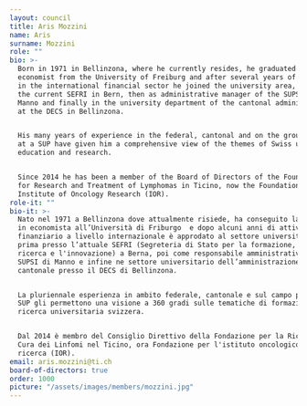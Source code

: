 ```yaml
---
layout: council
title: Aris Mozzini
name: Aris
surname: Mozzini
role: ""
bio: >-
  Born in 1971 in Bellinzona, where he currently resides, he graduated as an
  economist from the University of Freiburg and after several years of activity
  in the international financial sector he joined the university area, first at
  the current SEFRI in Bern, then as administrative manager of the SUPSI in
  Manno and finally in the university department of the cantonal administration
  at the DECS in Bellinzona. 


  His many years of experience in the federal, cantonal and on the ground domain
  at a SUP have given him a comprehensive view of the themes of Swiss university
  education and research.  


  Since 2014 he has been a member of the Board of Directors of the Foundation
  for Research and Treatment of Lymphomas in Ticino, now the Foundation for the
  Institute of Oncology Research (IOR).
role-it: ""
bio-it: >-
  Nato nel 1971 a Bellinzona dove attualmente risiede, ha conseguito la licenza
  in economista all’Università di Friburgo  e dopo alcuni anni di attività nel
  finanziario a livello internazionale è approdato al settore universitario,
  prima presso l’attuale SEFRI (Segreteria di Stato per la formazione, la
  ricerca e l'innovazione) a Berna, poi come responsabile amministrativo della
  SUPSI di Manno e infine ne settore universitario dell’amministrazione
  cantonale presso il DECS di Bellinzona. 


  La pluriennale esperienza in ambito federale, cantonale e sul campo presso una
  SUP gli permettono una visione a 360 gradi sulle tematiche di formazione e
  ricerca universitaria svizzera.  


  Dal 2014 è membro del Consiglio Direttivo della Fondazione per la Ricerca e la
  Cura dei Linfomi nel Ticino, ora Fondazione per l'istituto oncologico di
  ricerca (IOR).
email: aris.mozzini@ti.ch
board-of-directors: true
order: 1000
picture: "/assets/images/members/mozzini.jpg"
---
```

